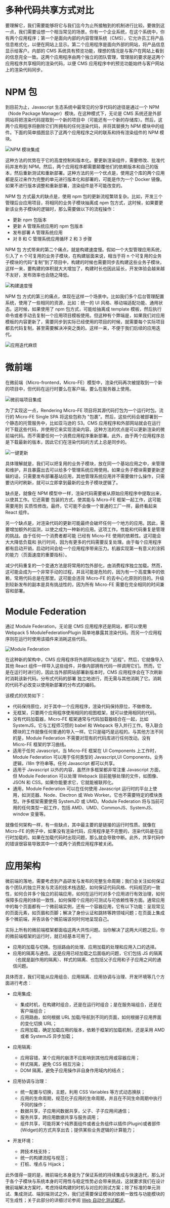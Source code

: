 # 多种代码共享方式对比

要理解它，我们需要能够将它与我们迄今为止所接触到的机制进行比较。要做到这一点，我们需要设想一个相当常见的场景。你有一个企业系统，在这个系统中，你有两个应用程序；第一个是面向内部的内容管理系统（CMS），它允许员工将产品信息格式化，以便在网站上显示。第二个应用程序是面向外部的网站，将产品信息显示给客户。内部的 CMS 系统具有预览功能，理想的情况是与客户在网站上看到的信息完全一致。这两个应用程序由两个独立的团队管理，管理层的要求是这两个应用程序共享相同的渲染代码，以便 CMS 应用程序中的预览功能始终与客户网站上的渲染代码同步。

# NPM 包

到目前为止，Javascript 生态系统中最常见的分享代码的途径是通过一个 NPM（Node Package Manager）模块。在这种模式下，无论是 CMS 系统还是外部网站将把渲染代码提取到一个新的项目中（可能还有一个新的存储库）。然后，这两个应用程序将删除它们所拥有的任何渲染代码，并将其替换为 NPM 模块中的组件。下面的简单插图显示了这两个应用程序之间的联系和持有渲染组件的 NPM 模块。

![NPM 模块集成](https://s3.ax1x.com/2020/11/27/DsCdi9.png)

这种方法的优势在于它的高度控制和版本化。要更新渲染组件，需要修改、批准代码并发布到 NPM。然后，两个应用程序都需要颠覆他们的依赖版本和自己的版本，然后重新测试和重新部署。这种方法的另一个优点是，使用这个库的两个应用都是反过来作为完整的单元进行版本化和部署的，可能是作为一个 Docker 镜像。如果不进行版本调整和重新部署，渲染组件是不可能改变的。

NPM 包 方式最大的缺点是，使用 npm 包的更新流程繁琐复杂。比如，开发三个管理后台应用项目，将相同的业务子模块抽离成 npm 包方式，这时候，如果要更新该业务子模块的逻辑时，那么需要做以下的流程操作：

- 更新 npm 包版本
- 更新 A 管理系统应用的 npm 包版本
- 发布部署 A 管理系统应用
- 对 B 和 C 管理系统应用循环 2 和 3 步骤

NPM 包 方式带来的第二个痛点，就是构建速度慢。假如一个大型管理应用系统，引入了 n 个可复用的业务子模块，在构建层面来说，相当于将 n 个可复用的业务子模块的代码“复制”到了项目中，构建的时候也需要同步去构建这些业务子模块，这样一来，要构建的体积就大大增加了，构建时长也因此延长，开发体验会越来越不友好，发布效率也会随之降低。

![构建速度慢](https://pic.imgdb.cn/item/607eda268322e6675cee2843.jpg)

NPM 包 方式的第三的痛点，体现在这样一个场景中。比如我们多个后台管理配置系统，使用了一些相同的资源，比如：统一的 UI 风格、移动端适配功能、通用状态。这时候，如果使用了 npm 包方式，可能给抽离成 template 模板，然后执行命令或者手动去复制一个应用项目模板使用。但这种有个弊端是，如果我们对应用模板的内容更新了，需要同步到实际已经使用的项目的时候，就需要每个实际项目都去代码复制，甚至需要解决冲突之类的。这样一来，不便于我们后续的应用迭代。

![应用迭代麻烦](https://pic.imgdb.cn/item/607eda8c8322e6675cef1938.jpg)

# 微前端

在微前端（Micro-frontend，Micro-FE）模型中，渲染代码再次被提取到一个新的项目中，但代码在运行时要么在客户端，要么在服务器上使用。

![微前端项目集成](https://s3.ax1x.com/2020/11/27/DsP5tJ.png)

为了实现这一点，Rendering Micro-FE 项目将其源代码打包为一个运行时包。流行的 Micro-FE Single SPA 将这些包称为 "包裹"。然后，这些代码会被部署到一个静态的托管服务中，比如亚马逊的 S3。CMS 应用程序和外部网站就会在运行时下载这些代码，并使用它来实现渲染内容。这种方法的优点是可以更新渲染的微前端代码。而不需要任何一个消费应用程序重新部署。此外，由于两个应用程序总是下载最新的版本，因此它们在渲染代码的方式上总是同步的。

![一键更新](https://pic.imgdb.cn/item/607ed9b38322e6675ceca68b.jpg)

具体理解就是，我们可以把复用的业务子模块，放在同一个基站应用之中，来管理和维护，并且暴露出去可以给多个管理系统应用使用。如果业务子模块需要更新逻辑的话，只需要发布部署基站应用，其他管理系统应用并不需要做什么操作，只需要访问时刷新，就可以立即拿到最新的业务子模块逻辑了。

缺点是，就像在 NPM 模型中一样，渲染代码需要被从原始应用程序中提取出来，以使其工作。它还需要 包装的方式，使其能与 Micro-FE 框架一起工作，这可能需要用到 实质性修改。最终，它可能不会像一个普通的工厂一样，最终看起来 React 组件。

另一个缺点是，对渲染代码的更新可能最终会破坏任何一个地方的应用。因此，需要增加额外的监测，以使之成为一种新的应用。这项工作。性能和代码重复是管理的挑战。由于任何一个消费者都可能 已经有 Micro-FE 使用的依赖性。这可能会大大降低负载和 执行时间，因为有更多的代码需要反复处理。由于每个应用程序都有启动开销，启动时间会给一个应用程序带来压力。机器实现第一有意义的涂鸦的能力（页面速度的重要指标）。

减少代码重复的一个变通方法是将常用的包外部化，由消费程序独立加载。然而，这可能会成为一个非常手动的过程，并且可能是危险的，因为有一个高度集中的依赖，常用代码总是在那里。这可能会违背 Micro-FE 的去中心化原则的目的。升级到较新发布的副本是具有挑战性的，因为所有 Micro-FE 需要在完全相同的时间兼容和部署。

# Module Federation

通过 Module Federation，无论是 CMS 应用程序还是网站，都可以使用 Webpack 5 ModuleFederationPlugin 简单地暴露其渲染代码。而另一个应用程序则在运行时使用该插件来消耗这些代码。

![Module Federation](https://s3.ax1x.com/2020/11/27/DsiY4J.png)

在这种新的架构中，CMS 应用程序将外部网站指定为 "远程"。然后，它就像导入其他 React 组件一样导入这些组件，并像内部拥有代码一样调用它们。然而，它是在运行时进行的，因此当外部网站部署新版本时，CMS 应用程序会在下次刷新时消耗该新代码。分布式代码的部署 独立地进行，而无需与其他消耗了它。消耗的代码不必改变以使用新部署的分布式的编码。

该模式的优势如下：

- 代码保持原位，对于其中一个应用程序，渲染代码保持原位，不做修改。
- 无框架，只要两个应用程序使用相同的视图框架，就可以使用相同的代码。
- 没有代码加载器，Micro-FE 框架通常与代码加载器结合在一起，比如 SystemJS，它与工程师习惯的 babel 和 Webpack 导入并行工作。导入联合模块的工作就像任何普通的导入一样。它只是碰巧是远程的。与其他方法不同的是，Module Federation 不需要对现有的代码库进行任何改动。没有 Micro-FE 框架的学习曲线。
- 适用于任何 Javascript，当 Micro-FE 框架在 UI Components 上工作时，Module Federation 可以用于任何类型的 Javascript,UI Components，业务逻辑，i18n 字符串等。任何 Javascript 都可以共享。
- 适用于 Javascript 以外的内容，虽然许多框架都非常注重 Javascript 方面，但 Module Federation 可以处理 Webpack 目前能够处理的文件，如图像、JSON 和 CSS。如果你能要求它，它就能被联邦化。
- 通用，Module Federation 可以在任何使用 Javascript 运行时的平台上使用，如浏览器、Node、Electron 或 Web Worker。它也不需要特定的模块类型。许多框架需要使用 SystemJD 或 UMD。Module Federation 将与当前可用的任何类型一起工作，包括 AMD、UMD、CommonJS、SystemJS、window 变量等。

就像任何架构一样，有一些缺点，其中最主要的是链接的运行时性质。就像在 Micro-FE 的例子中，如果没有渲染代码，应用程序是不完整的，渲染代码是在运行时加载的。如果在加载代码时出现问题，那么就会导致中断。此外，共享代码中的错误很容易导致其中一个或两个消费应用程序被关闭。

# 应用架构

微前端的落地，需要考虑到产品研发与发布的完整生命周期；我们会关注如何保证各个团队的独立开发与灵活的技术栈选配，如何保证代码风格、代码规范的一致性，如何合并多个独立的前端应用，如何在运行时对多个应用进行有效治理，如何保障多应用的体验一致性，如何保障个应用的可测试与可依赖性等方面。通常应用中的每个页面都有一个微前端实例，还有一个容器应用，它有以下功能：呈现常见的页面元素，如页眉和页脚；解决了身份认证和跳转等跨领域问题；在页面上集成多个微前端，并告诉各个微前端该何时何地呈现自己。

实际上所有的微前端框架都面临这两大共性问题。当你解决了这两大问题之后，你的微前端框架的运行时，就已经基本可用了。

- 应用的加载与切换。包括路由的处理、应用加载的处理和应用入口的选择。
- 应用的隔离与通信。这是应用已经加载之后面临的问题，它们包括 JS 的隔离（也就是副作用的隔离）、样式的隔离、也包括父子应用和子子应用之间的通信问题。

具体而言，我们可能从应用组合、应用隔离、应用协调与治理、开发环境等几个方面进行考虑：

- 应用集成:

  - 集成时机，在构建时组合，还是在运行时组合；是在服务端组合，还是在客户端组合；
  - 应用路由，如何根据 URL 加载/导航到不同的页面，如何根据子应用界面的变化切换 URL；
  - 应用加载，确定加载应用的版本，依赖于框架的加载机制，还是采用 AMD 或者 SystemJS 异步加载；

- 应用隔离:

  - 应用容错，某个应用的崩溃不应影响到其他应用或容器应用；
  - 样式隔离，避免 CSS 相互污染；
  - DOM 隔离，避免子应用操作非自身作用域内的结点；

- 应用协调与治理：

  - 统一配置与切换，主题，利用 CSS Variables 等方式动态换肤；
  - 应用的生命周期，规范化子应用的生命周期，并且在不同生命周期中执行不同的操作；
  - 数据共享，子应用间数据共享，父子、子子应用间通信；
  - 服务共享，跨应用数据共享与服务调用；
  - 组件共享，可能将某个纯界面组件或者业务组件以插件(Plugin)或者部件(Widget)的方式共享出去；提供某些业务逻辑的计算能力；

- 开发环境：

  - 跨技术栈支持；
  - 统一的构建流程与规范；
  - 打桩、埋点与 Hijack；

此外值得一提的是，微前端化本身是为了保证系统的持续集成与快速迭代，那么对于各个子模块与系统本身的可用性与稳定性势必会带来挑战，这就要求我们在设计微前端解决方案时，考虑持续构建的时机与对应的测试方案；除了标准的单元测试、集成测试、端到端测试之外，我们还需要保证模块的依赖一致性与功能模块的可生成性；关于此部分的详细讨论参阅 [Web 自动化测试概述](https://parg.co/oyu)。
